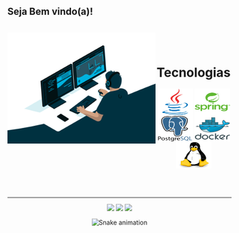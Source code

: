 ## Seja Bem vindo(a)!


<div  align="center"> 
  <div style="display: inline_block"><br>
    <img align="left" height="250" alt="coding-time" src="code.gif">
    <br>
    <br>
    <h1 align="center">Tecnologias</h1>
    <img align="center" height="60" width="80" alt="java-icon"  src="https://github.com/devicons/devicon/blob/master/icons/java/java-original.svg">
    <img align="center" height="60" width="80" alt="springboot-icon" src="https://github.com/devicons/devicon/blob/master/icons/spring/spring-original-wordmark.svg">
    <img align="center" height="60" width="80" alt="postgresql-icon" src="https://github.com/devicons/devicon/blob/master/icons/postgresql/postgresql-original-wordmark.svg">
    <img align="center" height="60" width="80" alt="docker-icon" src="https://github.com/devicons/devicon/blob/master/icons/docker/docker-original-wordmark.svg">
    <img align="center" height="60" width="80" alt="linux-icon" src="https://github.com/devicons/devicon/blob/master/icons/linux/linux-original.svg">
   </div>
    <br>
    <br>
    <br>
    <hr>

  
<div> 
  <a href="https://www.instagram.com/rukattsu/" target="_blank"><img src="https://img.shields.io/badge/-Instagram-%23E4405F?style=for-the-badge&logo=instagram&logoColor=white" target="_blank"></a>
  <a href = "mailto:lucaskurumiim@gmail.com"><img src="https://img.shields.io/badge/-Gmail-%23333?style=for-the-badge&logo=gmail&logoColor=red" target="_blank"></a>
  <a href="https://www.linkedin.com/in/lucas-fagundes-souza-115b96243/" target="_blank"><img src="https://img.shields.io/badge/-LinkedIn-%230077B5?style=for-the-badge&logo=linkedin&logoColor=white" target="_blank"></a> 
 
  ![Snake animation](https://github.com/Kurumiim/Kurumiim/blob/output/github-contribution-grid-snake.svg)
 
</div>
